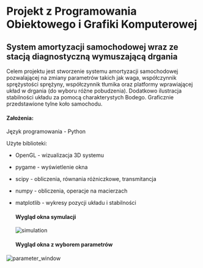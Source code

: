 # Projekt z Programowania Obiektowego i Grafiki Komputerowej
## System amortyzacji samochodowej wraz ze stacją diagnostyczną wymuszającą drgania
Celem projektu jest stworzenie systemu amortyzacji samochodowej pozwalającej na zmiany parametrów takich jak waga, współczynnik sprężystości sprężyny, współczynnik tłumika oraz platformy wprawiającej układ w drgania (do wyboru różne pobudzenia). Dodatkowo ilustracja stabilności układu za pomocą charakterystych Bodego. Graficznie przedstawione tylne koło samochodu.
#### Założenia: 
Język programowania - Python

Użyte biblioteki:
- OpenGL - wizualizacja 3D systemu
- pygame - wyświetlenie okna
- scipy - obliczenia, równania różniczkowe, transmitancja
- numpy - obliczenia, operacje na macierzach
- matplotlib - wykresy pozycji układu i stabilności

  #### Wygląd okna symulacji
  ![simulation](simulation.png)

  #### Wygląd okna z wyborem parametrów
 ![parameter_window](parameter_window.png)
